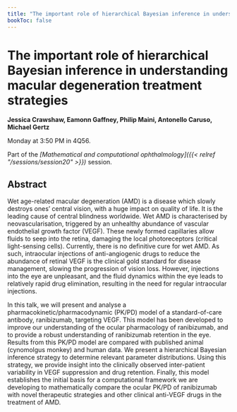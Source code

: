 ```yaml
---
title: "The important role of hierarchical Bayesian inference in understanding macular degeneration treatment strategies"
bookToc: false
---
```


# The important role of hierarchical Bayesian inference in understanding macular degeneration treatment strategies

**Jessica Crawshaw, Eamonn Gaffney, Philip Maini, Antonello Caruso, Michael Gertz**

Monday at 3:50 PM in 4Q56.

Part of the *[Mathematical and computational ophthalmology]({{< relref "/sessions/session20" >}})* session.

## Abstract

Wet age-related macular degeneration (AMD) is a disease which slowly destroys ones’ central vision, with a huge impact on quality of life. It is the leading cause of central blindness worldwide. Wet AMD is characterised by neovascularisation, triggered by an unhealthy abundance of vascular endothelial growth factor (VEGF). These newly formed capillaries allow fluids to seep into the retina, damaging the local photoreceptors (critical light-sensing cells). Currently, there is no definitive cure for wet AMD. As such, intraocular injections of anti-angiogenic drugs to reduce the abundance of retinal VEGF is the clinical gold standard for disease management, slowing the progression of vision loss. However, injections into the eye are unpleasant, and the fluid dynamics within the eye leads to relatively rapid drug elimination, resulting in the need for regular intraocular injections.

In this talk, we will present and analyse a pharmacokinetic/pharmacodynamic (PK/PD) model of a standard-of-care antibody, ranibizumab, targeting VEGF. This model has been developed to improve our understanding of the ocular pharmacology of ranibizumab, and to provide a robust understanding of ranibizumab retention in the eye. Results from this PK/PD model are compared with published animal (cynomolgus monkey) and human data. We present a hierarchical Bayesian inference strategy to determine relevant parameter distributions. Using this strategy, we provide insight into the clinically observed inter-patient variability in VEGF suppression and drug retention. Finally, this model establishes the initial basis for a computational framework we are developing to mathematically compare the ocular PK/PD of ranibizumab with novel therapeutic strategies and other clinical anti-VEGF drugs in the treatment of AMD.




